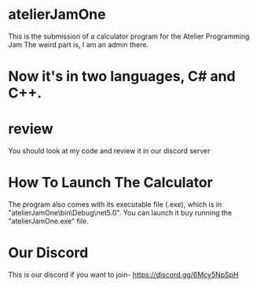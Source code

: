 # atelierJamOne
This is the submission of a calculator program for the Atelier Programming Jam
The weird part is, I am an admin there.

# Now it's in two languages, C# and C++.

# review
You should look at my code and review it in our discord server
# How To Launch The Calculator
The program also comes with its executable file (.exe), which is in "atelierJamOne\bin\Debug\net5.0". You can launch it buy running the "atelierJamOne.exe" file.

# Our Discord
This is our discord if you want to join- https://discord.gg/6Mcy5NpSpH
